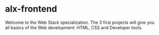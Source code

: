 # alx-frontend

Welcome to the Web Stack specialization. The 3 first projects will give you all basics of the Web development: HTML, CSS and Developer tools.
